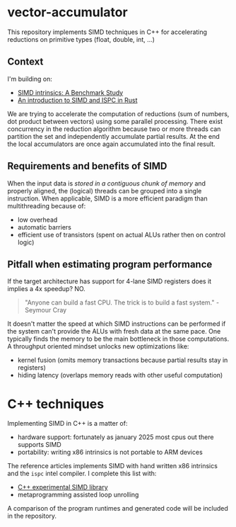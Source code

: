 # vector-accumulator
This repository implements SIMD techniques in C++ for accelerating reductions on primitive types (float, double, int, ...)


## Context
I'm building on:
  * [SIMD intrinsics: A Benchmark Study](https://ishuah.com/2021/12/19/a-benchmark-study-simd-intrinsics/)
  * [An introduction to SIMD and ISPC in Rust](https://state.smerity.com/smerity/state/01E8RNH7HRRJT2A63NSX3N6SP1)

We are trying to accelerate the computation of reductions (sum of numbers, dot product between vectors) using some parallel processing. There exist concurrency in the reduction algorithm because two or more threads can partition the set and independently accumulate partial results. At the end the local accumulators are once again accumulated into the final result.


## Requirements and benefits of SIMD
When the input data is *stored in a contiguous chunk of memory* and properly aligned, the (logical) threads can be grouped into a single instruction. When applicable, SIMD is a more efficient paradigm than multithreading because of:
  * low overhead
  * automatic barriers
  * efficient use of transistors (spent on actual ALUs rather then on control logic)


## Pitfall when estimating program performance
If the target architecture has support for 4-lane SIMD registers does it implies a 4x speedup? NO.
>"Anyone can build a fast CPU. The trick is to build a fast system." - Seymour Cray

It doesn't matter the speed at which SIMD instructions can be performed if the system can't provide the ALUs with fresh data at the same pace. One typically finds the memory to be the main bottleneck in those computations. A throughput oriented mindset unlocks new optimizations like:
  * kernel fusion (omits memory transactions because partial results stay in registers)
  * hiding latency (overlaps memory reads with other useful computation)


# C++ techniques
Implementing SIMD in C++ is a matter of:
  * hardware support: fortunately as january 2025 most cpus out there supports SIMD
  * portability: writing x86 intrinsics is not portable to ARM devices

The reference articles implements SIMD with hand written x86 intrinsics and the `ispc` intel compiler. I complete this list with:
  * [C++ experimental SIMD library](https://en.cppreference.com/w/cpp/experimental/simd)
  * metaprogramming assisted loop unrolling

A comparison of the program runtimes and generated code will be included in the repository.
